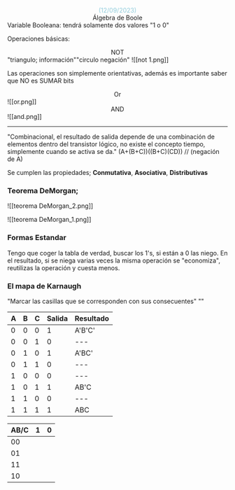 <center><font color="#92cddc">(12/09/2023)</font></center>
<center>Álgebra de Boole</center>
Variable Booleana: tendrá solamente dos valores "1 o 0"

Operaciones básicas:
<center>NOT</center>
"triangulo; información""circulo negación"
![[not 1.png]]

Las operaciones son simplemente orientativas, además es importante saber que NO es SUMAR bits
<center>Or</center>
![[or.png]]

<center>AND</center>
![[and.png]]

---
"Combinacional, el resultado de salida depende de una combinación de elementos dentro del transistor lógico, no existe el concepto tiempo, simplemente cuando se activa se da."
(A+(B+C))((B+C)(CD)) // (negación de A)

Se cumplen las propiedades; **Conmutativa**, **Asociativa**, **Distributivas**


### Teorema DeMorgan;
![[teorema DeMorgan_2.png]]

![[teorema DeMorgan_1.png]]

### Formas Estandar
Tengo que coger la tabla de verdad, buscar los 1's, si están a 0 las niego.
En el resultado, si se niega varias veces la misma operación se "economiza", reutilizas la operación y cuesta menos. 
### El mapa de Karnaugh
"Marcar las casillas que se corresponden con sus consecuentes"
""

| A   | B   | C   | Salida | Resultado |
| --- | --- | --- | ------ | --------- |
| 0   | 0   | 0   | 1      | A'B'C'    |
| 0   | 0   | 1   | 0      | ---       |
| 0   | 1   | 0   | 1      | A'BC'     |
| 0   | 1   | 1   | 0      | ---       |
| 1   | 0   | 0   | 0      | ---       |
| 1   | 0   | 1   | 1      | AB'C      |
| 1   | 1   | 0   | 0      | ---       |
| 1   | 1   | 1   | 1      | ABC       |


| AB/C | 1   | 0   |
| ---- | --- | --- |
| 00   |     |     |
| 01   |     |     |
| 11   |     |     |
| 10   |     |     |

